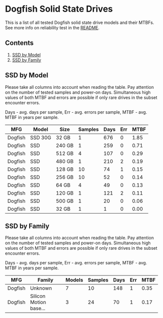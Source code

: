 Dogfish Solid State Drives
==========================

This is a list of all tested Dogfish solid state drive models and their MTBFs. See
more info on reliability test in the [README](https://github.com/bsdhw/SMART).

Contents
--------

1. [ SSD by Model  ](#ssd-by-model)
2. [ SSD by Family ](#ssd-by-family)

SSD by Model
------------

Please take all columns into account when reading the table. Pay attention on the
number of tested samples and power-on days. Simultaneous high values of both MTBF
and errors are possible if only rare drives in the subset encounter errors.

Days - avg. days per sample,
Err  - avg. errors per sample,
MTBF - avg. MTBF in years per sample.

| MFG       | Model              | Size   | Samples | Days  | Err   | MTBF |
|-----------|--------------------|--------|---------|-------|-------|------|
| Dogfish   | SSD 30G            | 32 GB  | 1       | 676   | 0     | 1.85   |
| Dogfish   | SSD                | 240 GB | 1       | 259   | 0     | 0.71   |
| Dogfish   | SSD                | 512 GB | 4       | 107   | 0     | 0.29   |
| Dogfish   | SSD                | 480 GB | 1       | 210   | 2     | 0.19   |
| Dogfish   | SSD                | 128 GB | 10      | 74    | 1     | 0.15   |
| Dogfish   | SSD                | 256 GB | 10      | 52    | 0     | 0.14   |
| Dogfish   | SSD                | 64 GB  | 4       | 49    | 0     | 0.13   |
| Dogfish   | SSD                | 120 GB | 1       | 121   | 2     | 0.11   |
| Dogfish   | SSD                | 500 GB | 1       | 20    | 0     | 0.06   |
| Dogfish   | SSD                | 32 GB  | 1       | 1     | 0     | 0.00   |

SSD by Family
-------------

Please take all columns into account when reading the table. Pay attention on the
number of tested samples and power-on days. Simultaneous high values of both MTBF
and errors are possible if only rare drives in the subset encounter errors.

Days - avg. days per sample,
Err  - avg. errors per sample,
MTBF - avg. MTBF in years per sample.

| MFG       | Family                 | Models | Samples | Days  | Err   | MTBF |
|-----------|------------------------|--------|---------|-------|-------|------|
| Dogfish   | Unknown                | 7      | 10      | 148   | 1     | 0.35   |
| Dogfish   | Silicon Motion base... | 3      | 24      | 70    | 1     | 0.17   |
